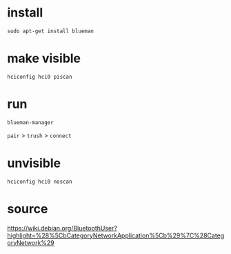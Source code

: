 # install
```
sudo apt-get install blueman
```
# make visible
```
hciconfig hci0 piscan
```
# run
```
blueman-manager
```
`pair` > `trush` > `connect`
# unvisible
```
hciconfig hci0 noscan
```

# source
https://wiki.debian.org/BluetoothUser?highlight=%28%5CbCategoryNetworkApplication%5Cb%29%7C%28CategoryNetwork%29
